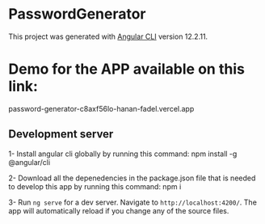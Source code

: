 # PasswordGenerator

This project was generated with [Angular CLI](https://github.com/angular/angular-cli) version 12.2.11.

# Demo for the APP available on this link:
password-generator-c8axf56lo-hanan-fadel.vercel.app 


## Development server
1- Install angular cli globally by running this command: 
npm install -g @angular/cli

2- Download all the depenedencies in the package.json file that is needed to develop this app by running this command:
npm i

3- Run `ng serve` for a dev server. Navigate to `http://localhost:4200/`. The app will automatically reload if you change any of the source files.
